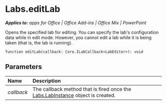 
# Labs.editLab

 _**Applies to:** apps for Office | Office Add-ins | Office Mix | PowerPoint_

Opens the specified lab for editing. You can specify the lab's configuration data while in edit mode. However, you cannot edit a lab while it is being taken (that is, the lab is running).

```
function editLab(callback: Core.ILabCallback<LabEditor>): void
```


## Parameters


|**Name**|**Description**|
|:-----|:-----|
| _callback_|The callback method that is fired once the [Labs.LabInstance](https://dev.office.com/reference/add-ins/office-mix/labs.labinstance) object is created.|
